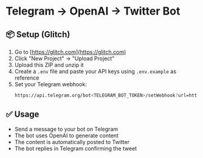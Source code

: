 # Telegram → OpenAI → Twitter Bot

## 📦 Setup (Glitch)

1. Go to [https://glitch.com](https://glitch.com)
2. Click "New Project" → "Upload Project"
3. Upload this ZIP and unzip it
4. Create a `.env` file and paste your API keys using `.env.example` as reference
5. Set your Telegram webhook:
   ```bash
   https://api.telegram.org/bot<TELEGRAM_BOT_TOKEN>/setWebhook?url=https://your-glitch-app.glitch.me/webhook/<TELEGRAM_BOT_TOKEN>
   ```

## ✅ Usage

- Send a message to your bot on Telegram
- The bot uses OpenAI to generate content
- The content is automatically posted to Twitter
- The bot replies in Telegram confirming the tweet
